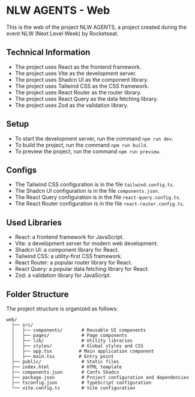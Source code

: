 # NLW AGENTS - Web

This is the web of the project NLW AGENTS, a project created during the event NLW (Next Level Week) by Rocketseat.

## Technical Information

* The project uses React as the frontend framework.
* The project uses Vite as the development server.
* The project uses Shadcn UI as the component library.
* The project uses Tailwind CSS as the CSS framework.
* The project uses React Router as the router library.
* The project uses React Query as the data fetching library.
* The project uses Zod as the validation library.

## Setup

* To start the development server, run the command `npm run dev`.
* To build the project, run the command `npm run build`.
* To preview the project, run the command `npm run preview`.

## Configs

* The Tailwind CSS configuration is in the file `tailwind.config.ts`.
* The Shadcn UI configuration is in the file `components.json`.
* The React Query configuration is in the file `react-query.config.ts`.
* The React Router configuration is in the file `react-router.config.ts`.

## Used Libraries

* React: a frontend framework for JavaScript.
* Vite: a development server for modern web development.
* Shadcn UI: a component library for React.
* Tailwind CSS: a utility-first CSS framework.
* React Router: a popular router library for React.
* React Query: a popular data fetching library for React.
* Zod: a validation library for JavaScript.

## Folder Structure

The project structure is organized as follows:

```
web/
  ├── src/
  │   ├── components/       # Reusable UI components
  │   ├── pages/            # Page components
  │   ├── lib/              # Utility libraries
  │   ├── styles/           # Global styles and CSS
  │   ├── app.tsx          # Main application component
  │   ├── main.tsx         # Entry point
  ├── public/               # Static files
  ├── index.html            # HTML template
  ├── components.json       # Confs Shadcn
  ├── package.json          # Project configuration and dependencies
  ├── tsconfig.json         # TypeScript configuration
  └── vite.config.ts        # Vite configuration
```
